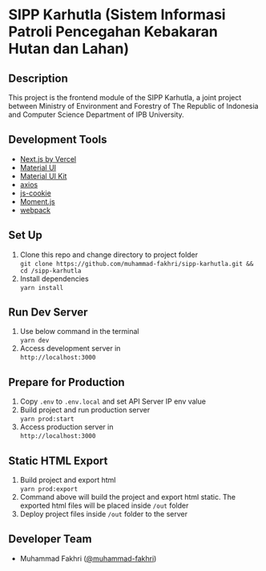 # SIPP Karhutla (Sistem Informasi Patroli Pencegahan Kebakaran Hutan dan Lahan)

## Description

This project is the frontend module of the SIPP Karhutla, a joint project between Ministry of Environment and Forestry of The Republic of Indonesia and Computer Science Department of IPB University.

## Development Tools

-   [Next.js by Vercel](https://nextjs.org)
-   [Material UI](https://material-ui.com)
-   [Material UI Kit](https://www.creative-tim.com/product/nextjs-material-kit)
-   [axios](https://github.com/axios/axios)
-   [js-cookie](https://github.com/js-cookie/js-cookie)
-   [Moment.js](https://momentjs.com)
-   [webpack](https://webpack.js.org)

## Set Up

1. Clone this repo and change directory to project folder  
   `git clone https://github.com/muhammad-fakhri/sipp-karhutla.git && cd /sipp-karhutla`
2. Install dependencies  
   `yarn install`

## Run Dev Server

1. Use below command in the terminal  
   `yarn dev`
2. Access development server in  
   `http://localhost:3000`

## Prepare for Production

1. Copy `.env` to `.env.local` and set API Server IP env value
2. Build project and run production server  
   `yarn prod:start`
3. Access production server in  
   `http://localhost:3000`

## Static HTML Export

1. Build project and export html  
   `yarn prod:export`
2. Command above will build the project and export html static. The exported html files will be placed inside `/out` folder
3. Deploy project files inside `/out` folder to the server

## Developer Team

-   Muhammad Fakhri ([@muhammad-fakhri](https://github.com/muhammad-fakhri))
